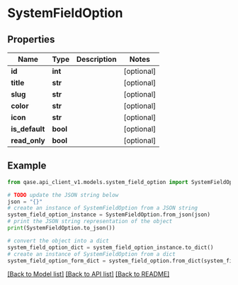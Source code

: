 # SystemFieldOption


## Properties

Name | Type | Description | Notes
------------ | ------------- | ------------- | -------------
**id** | **int** |  | [optional] 
**title** | **str** |  | [optional] 
**slug** | **str** |  | [optional] 
**color** | **str** |  | [optional] 
**icon** | **str** |  | [optional] 
**is_default** | **bool** |  | [optional] 
**read_only** | **bool** |  | [optional] 

## Example

```python
from qase.api_client_v1.models.system_field_option import SystemFieldOption

# TODO update the JSON string below
json = "{}"
# create an instance of SystemFieldOption from a JSON string
system_field_option_instance = SystemFieldOption.from_json(json)
# print the JSON string representation of the object
print(SystemFieldOption.to_json())

# convert the object into a dict
system_field_option_dict = system_field_option_instance.to_dict()
# create an instance of SystemFieldOption from a dict
system_field_option_form_dict = system_field_option.from_dict(system_field_option_dict)
```
[[Back to Model list]](../README.md#documentation-for-models) [[Back to API list]](../README.md#documentation-for-api-endpoints) [[Back to README]](../README.md)


